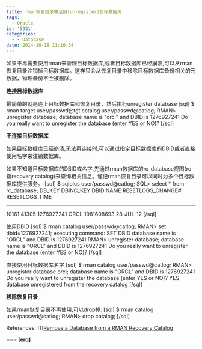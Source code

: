 ```yaml
---
title: rman恢复目录中注销(unregister)目标数据库
tags:
  - Oracle
id: '5931'
categories:
  - - Database
date: 2014-10-18 11:10:34
---
```



<!-- more -->
如果不再需要使用rman来管理目标数据库,或者目标数据库已经崩溃,可以从rman恢复目录注销掉目标数据库。这样只会从恢复目录中移除目标数据库备份相关的元数据，物理备份不会被删除。

**连接目标数据库**

最简单的就是连上目标数据库和恢复目录，然后执行unregister database
\[sql\]
$ rman target user/passwd@tgt catalog user/passwd@catlog;
RMAN> unregister database;
database name is "orcl" and DBID is 1276927241
Do you really want to unregister the database (enter YES or NO)? 
\[/sql\]

**不连接目标数据库**

如果目标数据库已经崩溃,无法再连接时,可以通过指定目标数据库的DBID或者直接使用名字来注销数据库。

如果不知道目标数据库的DBID或名字,先通过rman数据库的rc_database视图(rc指recovery catalog)来查询相关信息。谨记rman恢复目录可以同时为多个目标数据库提供服务。
\[sql\]
$ sqlplus user/passwd@catlog;
SQL> select * from rc_database;
 DB_KEY DBINC_KEY DBID NAME RESETLOGS_CHANGE# RESETLOGS_TIME
---------- ---------- ---------- -------- ----------------- ------------------
 10161 41305 1276927241 ORCL 1981608693 28-JUL-12
\[/sql\]

使用DBID
\[sql\]
$ rman catalog user/passwd@catlog;
RMAN> set dbid=1276927241;
executing command: SET DBID
database name is "ORCL" and DBID is 1276927241
RMAN> unregister database;
database name is "ORCL" and DBID is 1276927241
Do you really want to unregister the database (enter YES or NO)? 
\[/sql\]

直接使用目标数据库名字
\[sql\]
$ rman catalog user/passwd@catlog;
RMAN> unregister database orcl;
database name is "ORCL" and DBID is 1276927241
Do you really want to unregister the database (enter YES or NO)? YES
database unregistered from the recovery catalog
\[/sql\]

**移除恢复目录**

如果rman恢复目录不再使用,可以drop掉:
\[sql\]
$ rman catalog user/passwd@catlog;
RMAN> drop catalog;
\[/sql\]

References:
\[1\][Remove a Database from a RMAN Recovery Catalog](http://www.oracledistilled.com/oracle-database/backup-and-recovery/remove-a-database-from-a-rman-recovery-catalog/)

**\===
\[erq\]**